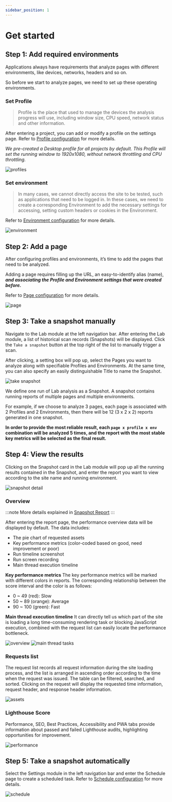 ```yaml
---
sidebar_position: 1
---
```


# Get started

## Step 1: Add required environments

Applications always have requirements that analyze pages with different environments, like devices, networks, headers and so on.

So before we start to analyze pages, we need to set up these operating environments.

### Set Profile

> Profile is the place that used to manage the devices the analysis progress will use, including window size, CPU speed, network status and other information.

After entering a project, you can add or modify a profile on the settings page. Refer to [Profile configuration](../settings/profile-setting) for more details.

_We pre-created a Desktop profile for all projects by default. This Profile will set the running window to 1920x1080, without network throttling and CPU throttling._

![profiles](/settings/profiles.png)

### Set environment

> In many cases, we cannot directly access the site to be tested, such as applications that need to be logged in. In these cases, we need to create a corresponding Environment to add the necessary settings for accessing, setting custom headers or cookies in the Environment.

Refer to [Environment configuration](../settings/environment-setting) for more details.

![environment](/settings/edit-environment.png)

## Step 2: Add a page

After configuring profiles and environments, it’s time to add the pages that need to be analyzed.

Adding a page requires filling up the URL, an easy-to-identify alias (name), **_and associating the Profile and Environment settings that were created before._**

Refer to [Page configuration](../settings/page-setting) for more details.

![page](/settings/create-page.png)

## Step 3: Take a snapshot manually

Navigate to the Lab module at the left navigation bar. After entering the Lab module, a list of historical scan records (Snapshots) will be displayed. Click the `Take a snapshot` button at the top right of the list to manually trigger a scan.

After clicking, a setting box will pop up, select the Pages you want to analyze along with specifiable Profiles and Environments. At the same time, you can also specify an easily distinguishable Title to name the Snapshot.

![take snapshot](/lab/take-snapshot.png)

We define one run of Lab analysis as a Snapshot. A snapshot contains running reports of multiple pages and multiple environments.

For example, if we choose to analyze 3 pages, each page is associated with 2 Profiles and 2 Environments, then there will be 12 (3 x 2 x 2) reports generated in one snapshot.

**In order to provide the most reliable result, each `page x profile x env` combination will be analyzed 5 times, and the report with the most stable key metrics will be selected as the final result.**

## Step 4: View the results

Clicking on the Snapshot card in the Lab module will pop up all the running results contained in the Snapshot, and enter the report you want to view according to the site name and running environment.

![snapshot detail](/lab/take-snapshot-detail.png)

### Overview

:::note
More details explained in [Snapshot Report](./report)
:::

After entering the report page, the performance overview data will be displayed by default. The data includes:

- The pie chart of requested assets
- Key performance metrics (color-coded based on good, need improvement or poor)
- Run timeline screenshot
- Run screen recording
- Main thread execution timeline

**Key performance metrics**
The key performance metrics will be marked with different colors in reports. The corresponding relationship between the score interval and the color is as follows:

- 0 ~ 49 (red): Slow
- 50 ~ 89 (orange): Average
- 90 ~ 100 (green): Fast

**Main thread execution timeline**
It can directly tell us which part of the site is loading a long time-consuming rendering task or blocking JavaScript execution, combined with the request list can easily locate the performance bottleneck.

![overview](/lab/report-detail-overview.png)
![main thread tasks](/lab/report-detail-main-thread.png)

### Requests list

The request list records all request information during the site loading process, and the list is arranged in ascending order according to the time when the request was issued. The table can be filtered, searched, and sorted. Clicking on the request will display the requested time information, request header, and response header information.

![assets](/lab/report-asset.png)

### Lighthouse Score

Performance, SEO, Best Practices, Accessibility and PWA tabs provide information about passed and failed Lighthouse audits, highlighting opportunities for improvement.

![performance](/lab/report-performance.png)

## Step 5: Take a snapshot automatically

Select the Settings module in the left navigation bar and enter the Schedule page to create a scheduled task. Refer to [Schedule configuration](../settings/schedule-setting) for more details.

![schedule](/settings/schedule.png)
